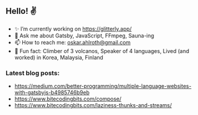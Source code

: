 ## Hello! ✌️

- ✨ I’m currently working on https://glitterly.app/
- 💬 Ask me about Gatsby, JavaScript, FFmpeg, Sauna-ing
- 📫 How to reach me: oskar.ahlroth@gmail.com
- 🚀 Fun fact: Climber of 3 volcanos, Speaker of 4 languages, Lived (and worked) in Korea, Malaysia, Finland

### Latest blog posts:
- https://medium.com/better-programming/multiple-language-websites-with-gatsbyjs-b4985746b9eb
- https://www.bitecodingbits.com/compose/
- https://www.bitecodingbits.com/laziness-thunks-and-streams/

